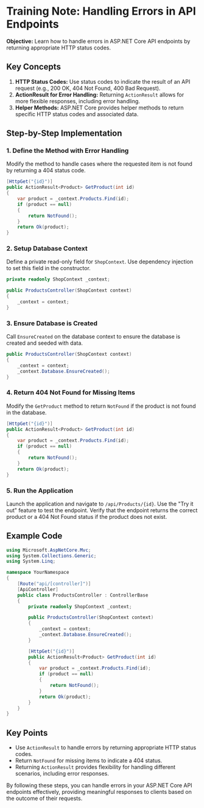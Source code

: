 
# Training Note: Handling Errors in API Endpoints

**Objective:** Learn how to handle errors in ASP.NET Core API endpoints by returning appropriate HTTP status codes.

## Key Concepts

1. **HTTP Status Codes:** Use status codes to indicate the result of an API request (e.g., 200 OK, 404 Not Found, 400 Bad Request).
2. **ActionResult for Error Handling:** Returning `ActionResult` allows for more flexible responses, including error handling.
3. **Helper Methods:** ASP.NET Core provides helper methods to return specific HTTP status codes and associated data.

## Step-by-Step Implementation

### 1. Define the Method with Error Handling
Modify the method to handle cases where the requested item is not found by returning a 404 status code.

```csharp
[HttpGet("{id}")]
public ActionResult<Product> GetProduct(int id)
{
    var product = _context.Products.Find(id);
    if (product == null)
    {
        return NotFound();
    }
    return Ok(product);
}
```

### 2. Setup Database Context
Define a private read-only field for `ShopContext`. Use dependency injection to set this field in the constructor.

```csharp
private readonly ShopContext _context;

public ProductsController(ShopContext context)
{
    _context = context;
}
```

### 3. Ensure Database is Created
Call `EnsureCreated` on the database context to ensure the database is created and seeded with data.

```csharp
public ProductsController(ShopContext context)
{
    _context = context;
    _context.Database.EnsureCreated();
}
```

### 4. Return 404 Not Found for Missing Items
Modify the `GetProduct` method to return `NotFound` if the product is not found in the database.

```csharp
[HttpGet("{id}")]
public ActionResult<Product> GetProduct(int id)
{
    var product = _context.Products.Find(id);
    if (product == null)
    {
        return NotFound();
    }
    return Ok(product);
}
```

### 5. Run the Application
Launch the application and navigate to `/api/Products/{id}`. Use the "Try it out" feature to test the endpoint. Verify that the endpoint returns the correct product or a 404 Not Found status if the product does not exist.

## Example Code

```csharp
using Microsoft.AspNetCore.Mvc;
using System.Collections.Generic;
using System.Linq;

namespace YourNamespace
{
    [Route("api/[controller]")]
    [ApiController]
    public class ProductsController : ControllerBase
    {
        private readonly ShopContext _context;

        public ProductsController(ShopContext context)
        {
            _context = context;
            _context.Database.EnsureCreated();
        }

        [HttpGet("{id}")]
        public ActionResult<Product> GetProduct(int id)
        {
            var product = _context.Products.Find(id);
            if (product == null)
            {
                return NotFound();
            }
            return Ok(product);
        }
    }
}
```

## Key Points

- Use `ActionResult` to handle errors by returning appropriate HTTP status codes.
- Return `NotFound` for missing items to indicate a 404 status.
- Returning `ActionResult` provides flexibility for handling different scenarios, including error responses.

By following these steps, you can handle errors in your ASP.NET Core API endpoints effectively, providing meaningful responses to clients based on the outcome of their requests.
